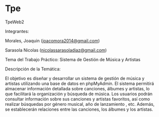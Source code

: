 # Tpe
TpeWeb2

Integrantes: 

Morales, Joaquin (joacomora2014@gmail.com)

Sarasola Nicolas (nicolassarasoladiaz@gmail.com)

Tema del Trabajo Práctico: Sistema de Gestión de Música y Artistas

Descripción de la Temática:

El objetivo es diseñar y desarrollar un sistema de gestión de música y artistas utilizando una base de datos en phpMyAdmin. El sistema permitirá almacenar información detallada sobre canciones, álbumes y artistas, lo que facilitará la organización y búsqueda de música. Los usuarios podrán consultar información sobre sus canciones y artistas favoritos, así como realizar búsquedas por género musical, año de lanzamiento , etc. Además, se establecerán relaciones entre las canciones, los álbumes y los artistas.
